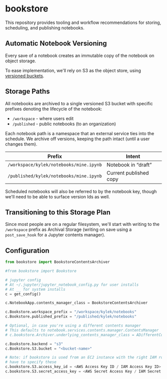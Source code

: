 # bookstore

This repository provides tooling and workflow recommendations for storing, scheduling, and publishing notebooks.

## Automatic Notebook Versioning

Every save of a notebook creates an immutable copy of the notebook on object storage.

To ease implementation, we'll rely on S3 as the object store, using [versioned buckets](https://docs.aws.amazon.com/AmazonS3/latest/dev/Versioning.html).

<!--

Include diagram for versioning

-->

## Storage Paths

All notebooks are archived to a single versioned S3 bucket with specific prefixes denoting the lifecycle of the notebook:

- `/workspace` - where users edit
- `/published` - public notebooks (to an organization)

Each notebook path is a namespace that an external service ties into the schedule. We archive off versions, keeping the path intact (until a user changes them).

| Prefix                                  | Intent                 |
| --------------------------------------- | ---------------------- |
| `/workspace/kylek/notebooks/mine.ipynb` | Notebook in “draft”    |
| `/published/kylek/notebooks/mine.ipynb` | Current published copy |

Scheduled notebooks will also be referred to by the notebook key, though we'll need to be able to surface version Ids as well.

## Transitioning to this Storage Plan

Since most people are on a regular filesystem, we'll start with writing to the `/workspace` prefix as Archival Storage (writing on save using a `post_save_hook` for a Jupyter contents manager).

## Configuration

```python
from bookstore import BookstoreContentsArchiver

#from bookstore import Bookstore

# jupyter config
# At ~/.jupyter/jupyter_notebook_config.py for user installs
# At __ for system installs
c = get_config()

c.NotebookApp.contents_manager_class = BookstoreContentsArchiver

c.Bookstore.workspace_prefix = "/workspace/kylek/notebooks"
c.Bookstore.published_prefix = "/published/kylek/notebooks"

# Optional, in case you're using a different contents manager
# This defaults to notebook.services.contents.manager.ContentsManager
# c.bookstore.Archiver.underlying_contents_manager_class = ADifferentContentsManager

c.Bookstore.backend = "s3"
c.Bookstore.S3.bucket = "<bucket-name>"

# Note: if bookstore is used from an EC2 instance with the right IAM role, you don't
# have to specify these
c.bookstore.S3.access_key_id = <AWS Access Key ID / IAM Access Key ID>
c.bookstore.S3.secret_access_key = <AWS Secret Access Key / IAM Secret Access Key>
```
